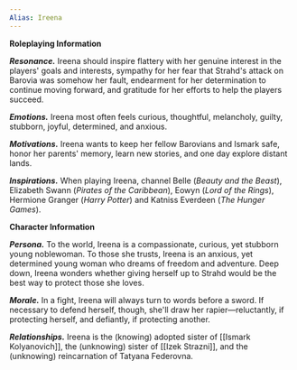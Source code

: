 ```yaml
---
Alias: Ireena
---
```

**Roleplaying Information**

***Resonance.*** Ireena should inspire flattery with her genuine interest in the players' goals and interests, sympathy for her fear that Strahd's attack on Barovia was somehow her fault, endearment for her determination to continue moving forward, and gratitude for her efforts to help the players succeed.

***Emotions.*** Ireena most often feels curious, thoughtful, melancholy, guilty, stubborn, joyful, determined, and anxious.

***Motivations.*** Ireena wants to keep her fellow Barovians and Ismark safe, honor her parents' memory, learn new stories, and one day explore distant lands.

***Inspirations.*** When playing Ireena, channel Belle (*Beauty and the Beast*), Elizabeth Swann (*Pirates of the Caribbean*), Eowyn (*Lord of the Rings*), Hermione Granger (*Harry Potter*) and Katniss Everdeen (*The Hunger Games*).

**Character Information**

***Persona.*** To the world, Ireena is a compassionate, curious, yet stubborn young noblewoman. To those she trusts, Ireena is an anxious, yet determined young woman who dreams of freedom and adventure. Deep down, Ireena wonders whether giving herself up to Strahd would be the best way to protect those she loves.

***Morale.*** In a fight, Ireena will always turn to words before a sword. If necessary to defend herself, though, she'll draw her rapier—reluctantly, if protecting herself, and defiantly, if protecting another.

***Relationships.*** Ireena is the (knowing) adopted sister of [[Ismark Kolyanovich]], the (unknowing) sister of [[Izek Strazni]], and the (unknowing) reincarnation of Tatyana Federovna.
